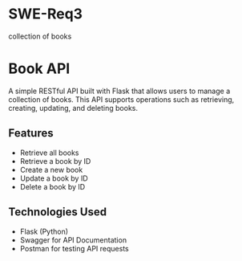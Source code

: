 # SWE-Req3
collection of books
# Book API

A simple RESTful API built with Flask that allows users to manage a collection of books. This API supports operations such as retrieving, creating, updating, and deleting books.

## Features

- Retrieve all books
- Retrieve a book by ID
- Create a new book
- Update a book by ID
- Delete a book by ID

## Technologies Used

- Flask (Python)
- Swagger for API Documentation
- Postman for testing API requests
